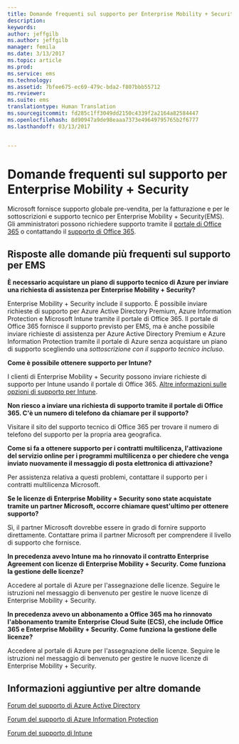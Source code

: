 ```yaml
---
title: Domande frequenti sul supporto per Enterprise Mobility + Security
description: 
keywords: 
author: jeffgilb
ms.author: jeffgilb
manager: femila
ms.date: 3/13/2017
ms.topic: article
ms.prod: 
ms.service: ems
ms.technology: 
ms.assetid: 7bfee675-ec69-479c-bda2-f807bbb55712
ms.reviewer: 
ms.suite: ems
translationtype: Human Translation
ms.sourcegitcommit: fd285c1ff3049dd2150c4339f2a2164a82584447
ms.openlocfilehash: 8d90947a9de98eaaa7373e49649795765b2f6777
ms.lasthandoff: 03/13/2017


---
```


# <a name="enterprise-mobility--security-support-faqs"></a>Domande frequenti sul supporto per Enterprise Mobility + Security
Microsoft fornisce supporto globale pre-vendita, per la fatturazione e per le sottoscrizioni e supporto tecnico per Enterprise Mobility + Security(EMS). Gli amministratori possono richiedere supporto tramite il [portale di Office 365](https://portal.office.com/Default.aspx?SkipSspr=true) o contattando il [supporto di Office 365](https://support.office.com/article/Contact-Office-365-for-business-support-32a17ca7-6fa0-4870-8a8d-e25ba4ccfd4b?CorrelationId=c1f4c670-18b3-41ec-81c9-e8d383caa6ad).

## <a name="answers-to-common-ems-support-questions"></a>Risposte alle domande più frequenti sul supporto per EMS

**È necessario acquistare un piano di supporto tecnico di Azure per inviare una richiesta di assistenza per Enterprise Mobility + Security?**

Enterprise Mobility + Security include il supporto. È possibile inviare richieste di supporto per Azure Active Directory Premium, Azure Information Protection e Microsoft Intune tramite il portale di Office 365. Il portale di Office 365 fornisce il supporto previsto per EMS, ma è anche possibile inviare richieste di assistenza per Azure Active Directory Premium e Azure Information Protection tramite il portale di Azure senza acquistare un piano di supporto scegliendo una *sottoscrizione con il supporto tecnico incluso*.

**Come è possibile ottenere supporto per Intune?**

I clienti di Enterprise Mobility + Security possono inviare richieste di supporto per Intune usando il portale di Office 365. [Altre informazioni sulle opzioni di supporto per Intune](https://docs.microsoft.com/intune/troubleshoot/how-to-get-support-for-microsoft-intune).

**Non riesco a inviare una richiesta di supporto tramite il portale di Office 365. C'è un numero di telefono da chiamare per il supporto?**

Visitare il sito del supporto tecnico di Office 365 per trovare il numero di telefono del supporto per la propria area geografica.

**Come si fa a ottenere supporto per i contratti multilicenza, l'attivazione del servizio online per i programmi multilicenza o per chiedere che venga inviato nuovamente il messaggio di posta elettronica di attivazione?**

Per assistenza relativa a questi problemi, contattare il supporto per i contratti multilicenza Microsoft.

 **Se le licenze di Enterprise Mobility + Security sono state acquistate tramite un partner Microsoft, occorre chiamare quest'ultimo per ottenere supporto?**

Sì, il partner Microsoft dovrebbe essere in grado di fornire supporto direttamente. Contattare prima il partner Microsoft per comprendere il livello di supporto che fornisce.

**In precedenza avevo Intune ma ho rinnovato il contratto Enterprise Agreement con licenze di Enterprise Mobility + Security. Come funziona la gestione delle licenze?**

Accedere al portale di Azure per l'assegnazione delle licenze. Seguire le istruzioni nel messaggio di benvenuto per gestire le nuove licenze di Enterprise Mobility + Security.

**In precedenza avevo un abbonamento a Office 365 ma ho rinnovato l'abbonamento tramite Enterprise Cloud Suite (ECS), che include Office 365 e Enterprise Mobility + Security. Come funziona la gestione delle licenze?**

Accedere al portale di Azure per l'assegnazione delle licenze. Seguire le istruzioni nel messaggio di benvenuto per gestire le nuove licenze di Enterprise Mobility + Security.

## <a name="additional-help-for-other-questions"></a>Informazioni aggiuntive per altre domande
[Forum del supporto di Azure Active Directory](https://social.msdn.microsoft.com/forums/home?forum=windowsazuread)

[Forum del supporto di Azure Information Protection](http://www.yammer.com/AskIPTeam)

[Forum del supporto di Intune](https://social.technet.microsoft.com/forums/windows/home?category=microsoftintune)

